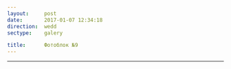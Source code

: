 ```yaml
---
layout:     post
date:       2017-01-07 12:34:18
direction:  wedd
sectype:    galery

title:      Фотоблок №9
---
```


<section class="wedd_galery">                       
        <div id="fotoblock-9" class="owl-carousel owl-theme same_galery">
            <a href="#galery" class="item"><div class="img_inline" style="background-image: url(../images/wedd/9_1.jpg"></div></a>
            <a href="#galery" class="item"><div class="img_inline" style="background-image: url(../images/wedd/9_2.jpg"></div></a>
            <a href="#galery" class="item"><div class="img_inline" style="background-image: url(../images/wedd/9_3.jpg"></div></a>
            <a href="#galery" class="item"><div class="img_inline" style="background-image: url(../images/wedd/9_4.jpg"></div></a>
            <a href="#galery" class="item"><div class="img_inline" style="background-image: url(../images/wedd/9_5.jpg"></div></a>
            <a href="#galery" class="item"><div class="img_inline" style="background-image: url(../images/wedd/9_6.jpg"></div></a>
        </div>
    <hr class="style-wedd">
</section>
